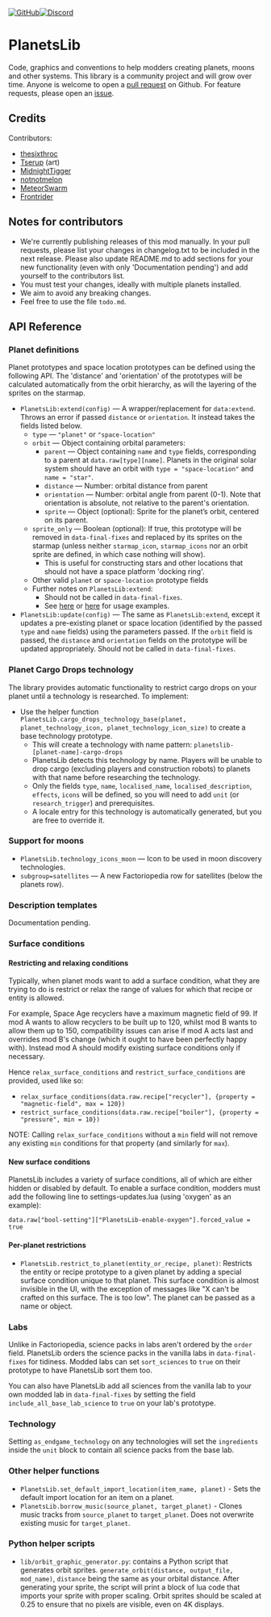[![GitHub](https://img.shields.io/badge/github-%23121011.svg?style=for-the-badge&logo=github&logoColor=white)](https://github.com/danielmartin0/PlanetsLib)[![Discord](https://img.shields.io/badge/Discord-%235865F2.svg?style=for-the-badge&logo=discord&logoColor=white)](https://discord.gg/VuVhYUBbWE)

# PlanetsLib

Code, graphics and conventions to help modders creating planets, moons and other systems. This library is a community project and will grow over time. Anyone is welcome to open a [pull request](https://github.com/danielmartin0/PlanetsLib/pulls) on Github. For feature requests, please open an [issue](https://github.com/danielmartin0/PlanetsLib/issues).

## Credits

Contributors:

* [thesixthroc](https://mods.factorio.com/user/thesixthroc)
* [Tserup](https://mods.factorio.com/user/Tserup) (art)
* [MidnightTigger](https://mods.factorio.com/user/Midnighttigger)
* [notnotmelon](https://mods.factorio.com/user/notnotmelon)
* [MeteorSwarm](https://mods.factorio.com/user/MeteorSwarm)
* [Frontrider](https://mods.factorio.com/user/Frontrider)

## Notes for contributors

* We're currently publishing releases of this mod manually. In your pull requests, please list your changes in changelog.txt to be included in the next release. Please also update README.md to add sections for your new functionality (even with only 'Documentation pending') and add yourself to the contributors list.
* You must test your changes, ideally with multiple planets installed.
* We aim to avoid any breaking changes.
* Feel free to use the file `todo.md`.

## API Reference

### Planet definitions

Planet prototypes and space location prototypes can be defined using the following API. The 'distance' and 'orientation' of the prototypes will be calculated automatically from the orbit hierarchy, as will the layering of the sprites on the starmap.

* `PlanetsLib:extend(config)` — A wrapper/replacement for `data:extend`. Throws an error if passed `distance` or `orientation`. It instead takes the fields listed below.
    * `type` — `"planet"` or `"space-location"`
    * `orbit` — Object containing orbital parameters:
        * `parent` — Object containing `name` and `type` fields, corresponding to a parent at `data.raw[type][name]`. Planets in the original solar system should have an orbit with `type = "space-location"` and `name = "star"`.
        * `distance` — Number: orbital distance from parent
        * `orientation` — Number: orbital angle from parent (0-1). Note that orientation is absolute, not relative to the parent's orientation.
        * `sprite` — Object (optional): Sprite for the planet’s orbit, centered on its parent.
    * `sprite_only` — Boolean (optional): If true, this prototype will be removed in `data-final-fixes` and replaced by its sprites on the starmap (unless neither `starmap_icon`, `starmap_icons` nor an orbit sprite are defined, in which case nothing will show).
        * This is useful for constructing stars and other locations that should not have a space platform 'docking ring'.
    * Other valid `planet` or `space-location` prototype fields
    * Further notes on `PlanetsLib:extend`:
        * Should not be called in `data-final-fixes`.
        * See [here](https://github.com/danielmartin0/Cerys-Moon-of-Fulgora/blob/main/prototypes/planet/planet.lua) or [here](https://github.com/danielmartin0/PlanetsLib/issues/12#issuecomment-2585484116) for usage examples.
* `PlanetsLib:update(config)` — The same as `PlanetsLib:extend`, except it updates a pre-existing planet or space location (identified by the passed `type` and `name` fields) using the parameters passed. If the `orbit` field is passed, the `distance` and `orientation` fields on the prototype will be updated appropriately. Should not be called in `data-final-fixes`.

### Planet Cargo Drops technology

The library provides automatic functionality to restrict cargo drops on your planet until a technology is researched. To implement:

* Use the helper function `PlanetsLib.cargo_drops_technology_base(planet, planet_technology_icon, planet_technology_icon_size)` to create a base technology prototype.
    * This will create a technology with name pattern: `planetslib-[planet-name]-cargo-drops`
    * PlanetsLib detects this technology by name. Players will be unable to drop cargo (excluding players and construction robots) to planets with that name before researching the technology.
    * Only the fields `type`, `name`, `localised_name`, `localised_description`, `effects`, `icons` will be defined, so you will need to add `unit` (or `research_trigger`) and prerequisites.
    * A locale entry for this technology is automatically generated, but you are free to override it.

### Support for moons

* `PlanetsLib.technology_icons_moon` — Icon to be used in moon discovery technologies.
* `subgroup=satellites` — A new Factoriopedia row for satellites (below the planets row).

### Description templates

Documentation pending.

### Surface conditions

#### Restricting and relaxing conditions

Typically, when planet mods want to add a surface condition, what they are trying to do is restrict or relax the range of values for which that recipe or entity is allowed.

For example, Space Age recyclers have a maximum magnetic field of 99. If mod A wants to allow recyclers to be built up to 120, whilst mod B wants to allow them up to 150, compatibility issues can arise if mod A acts last and overrides mod B's change (which it ought to have been perfectly happy with). Instead mod A should modify existing surface conditions only if necessary.

Hence `relax_surface_conditions` and `restrict_surface_conditions` are provided, used like so:

* `relax_surface_conditions(data.raw.recipe["recycler"], {property = "magnetic-field", max = 120})`
* `restrict_surface_conditions(data.raw.recipe["boiler"], {property = "pressure", min = 10})`

NOTE: Calling `relax_surface_conditions` without a `min` field will not remove any existing `min` conditions for that property (and similarly for `max`).

#### New surface conditions

PlanetsLib includes a variety of surface conditions, all of which are either hidden or disabled by default. To enable a surface condition, modders must add the following line to settings-updates.lua (using 'oxygen' as an example):

`data.raw["bool-setting"]["PlanetsLib-enable-oxygen"].forced_value = true`

#### Per-planet restrictions

* `PlanetsLib.restrict_to_planet(entity_or_recipe, planet)`: Restricts the entity or recipe prototype to a given planet by adding a special surface condition unique to that planet. This surface condition is almost invisible in the UI, with the exception of messages like "X can't be crafted on this surface. The  is too low". The planet can be passed as a name or object.

### Labs

Unlike in Factoriopedia, science packs in labs aren't ordered by the `order` field. PlanetsLib orders the science packs in the vanilla labs in `data-final-fixes` for tidiness. Modded labs can set `sort_sciences` to `true` on their prototype to have PlanetsLib sort them too.

You can also have PlanetsLib add all sciences from the vanilla lab to your own modded lab in `data-final-fixes` by setting the field `include_all_base_lab_science` to `true` on your lab's prototype.

### Technology

Setting `as_endgame_technology` on any technologies will set the `ingredients` inside the `unit` block to contain all science packs from the base lab.

### Other helper functions

* `PlanetsLib.set_default_import_location(item_name, planet)` - Sets the default import location for an item on a planet.
* `PlanetsLib.borrow_music(source_planet, target_planet)` - Clones music tracks from `source_planet` to `target_planet`. Does not overwrite existing music for `target_planet`.

### Python helper scripts

* `lib/orbit_graphic_generator.py`: contains a Python script that generates orbit sprites. `generate_orbit(distance, output_file, mod_name)`, `distance` being the same as your orbital distance. After generating your sprite, the script will print a block of lua code that imports your sprite with proper scaling. Orbit sprites should be scaled at 0.25 to ensure that no pixels are visible, even on 4K displays.